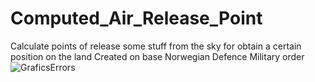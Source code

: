 # Computed_Air_Release_Point
Calculate points of release some stuff from the sky for obtain a certain position  on the land
Created on base Norwegian Defence Military order
![GraficsErrors](Computed_Air_Release_Point/GraficsErrors.png)
